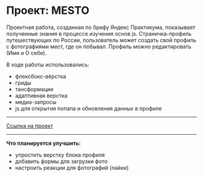 # Проект: MESTO  

Проектная работа, созданная по брифу Яндекс Практикума, показывает полученные знания в процессе изучения основ js. Страничка-профиль путешествующих по России, пользователь может создать свой профиль с фотографиями мест,  где он побывал. Профиль можно редактировать (Имя и О себе).  
  

В ходе работы использовались:  
* флексбокс-вёрстка  
* гриды  
* тансформации  
* адаптивная верстка   
* медиа-запросы  
* js для открытия попапа и обновления данных в профиле  
  
____   
[Ссылка на проект](https://olgasivyuk.github.io/mesto/)  

____ 
**Что планируется улучшить:**
- упростить верстку блока профиля  
- добавить формы для загрузки фото  
- настроить реакции для фотографий (лайки)  
